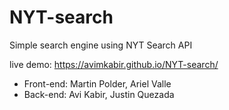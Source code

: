# NYT-search
Simple search engine using NYT Search API

live demo: https://avimkabir.github.io/NYT-search/

* Front-end: Martin Polder, Ariel Valle
* Back-end: Avi Kabir, Justin Quezada
